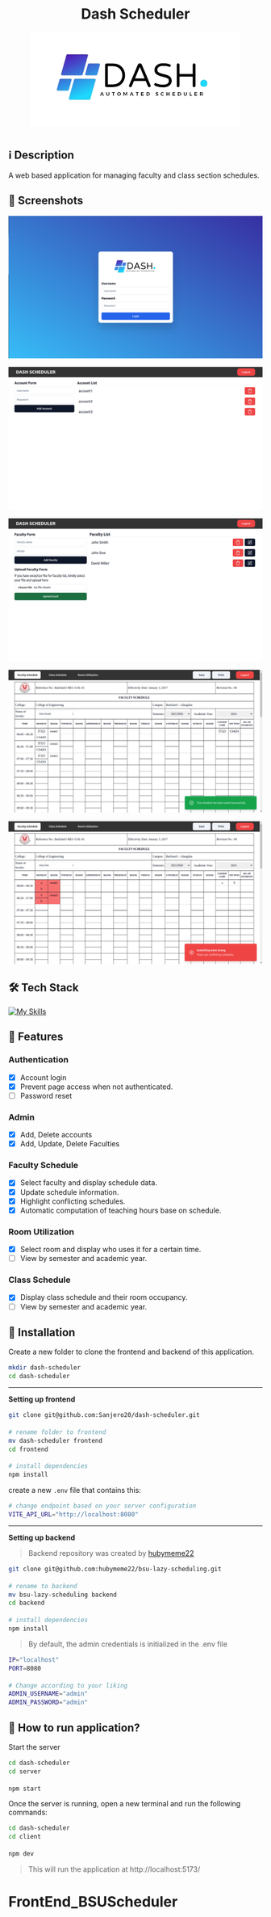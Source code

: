 <h1 align="center"> Dash Scheduler </h1>

<div style="height:200px" align=center>
  <img src="./.github/logo.png" />
</div>

## :information_source: Description

A web based application for managing faculty and class section schedules.

## :camera_flash: Screenshots

![login page](./.github/screenshots/login.png)

![accounts panel](./.github/screenshots/admin-ui/accounts.png)

![faculties panel](./.github/screenshots/admin-ui/faculties.png)

![user panel](./.github/screenshots/user/faculty-table.png)

![user panel](./.github/screenshots/user/schedule-conflict.png)

## :hammer_and_wrench: Tech Stack

[![My Skills](https://skillicons.dev/icons?i=ts,react,tailwind,vite)](https://skillicons.dev)

## :star2: Features

### Authentication

- [x] Account login
- [x] Prevent page access when not authenticated.
- [ ] Password reset

### Admin

- [x] Add, Delete accounts
- [x] Add, Update, Delete Faculties

### Faculty Schedule

- [x] Select faculty and display schedule data.
- [x] Update schedule information.
- [x] Highlight conflicting schedules.
- [x] Automatic computation of teaching hours base on schedule.

### Room Utilization

- [x] Select room and display who uses it for a certain time.
- [ ] View by semester and academic year.

### Class Schedule

- [x] Display class schedule and their room occupancy.
- [ ] View by semester and academic year.

## :notebook_with_decorative_cover: Installation

<!-- Clone the [backend](https://github.com/hubymeme22/bsu-lazy-scheduling) of for this application. -->

Create a new folder to clone the frontend and backend of this application.

```bash
mkdir dash-scheduler
cd dash-scheduler
```

---

**Setting up frontend**

```bash
git clone git@github.com:Sanjero20/dash-scheduler.git

# rename folder to frontend
mv dash-scheduler frontend
cd frontend

# install dependencies
npm install
```

create a new <code>.env</code> file that contains this:

```bash
# change endpoint based on your server configuration
VITE_API_URL="http://localhost:8080"
```

---

**Setting up backend**

> Backend repository was created by [hubymeme22](https://github.com/hubymeme22/bsu-lazy-scheduling)

```bash
git clone git@github.com:hubymeme22/bsu-lazy-scheduling.git

# rename to backend
mv bsu-lazy-scheduling backend
cd backend

# install dependencies
npm install
```

> By default, the admin credentials is initialized in the .env file

```bash
IP="localhost"
PORT=8080

# Change according to your liking
ADMIN_USERNAME="admin"
ADMIN_PASSWORD="admin"
```

## :rocket: How to run application?

Start the server

```bash
cd dash-scheduler
cd server

npm start
```

Once the server is running, open a new terminal and run the following commands:

```bash
cd dash-scheduler
cd client

npm dev
```

> This will run the application at http://localhost:5173/
# FrontEnd_BSUScheduler

